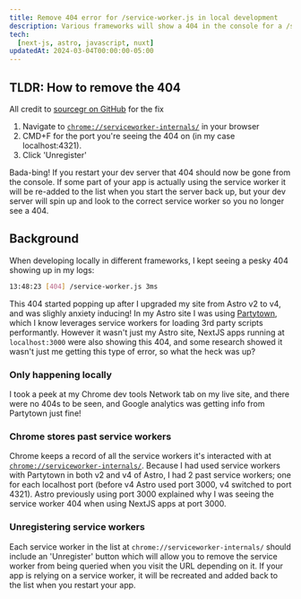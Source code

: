 ```yaml
---
title: Remove 404 error for /service-worker.js in local development
description: Various frameworks will show a 404 in the console for a /service-worker.js file, here's how to remove that lil jerk.
tech:
  [next-js, astro, javascript, nuxt]
updatedAt: 2024-03-04T00:00:00-05:00
---
```

## TLDR: How to remove the 404
All credit to [sourcegr on GitHub](https://github.com/sveltejs/kit/issues/3159#issuecomment-1314986378) for the fix
1. Navigate to [`chrome://serviceworker-internals/`](chrome://serviceworker-internals/) in your browser
2. CMD+F for the port you're seeing the 404 on (in my case localhost:4321).
3. Click 'Unregister'

Bada-bing! If you restart your dev server that 404 should now be gone from the console. If some part of your app is actually using the service worker it will be re-added to the list when you start the server back up, but your dev server will spin up and look to the correct service worker so you no longer see a 404.

## Background
When developing locally in different frameworks, I kept seeing a pesky 404 showing up in my logs:
```bash
13:48:23 [404] /service-worker.js 3ms
```

This 404 started popping up after I upgraded my site from Astro v2 to v4, and was slighly anxiety inducing! In my Astro site I was using [Partytown](https://partytown.builder.io/), which I know leverages service workers for loading 3rd party scripts performantly. However it wasn't just my Astro site, NextJS apps running at `localhost:3000` were also showing this 404, and some research showed it wasn't just me getting this type of error, so what the heck was up?
### Only happening locally
I took a peek at my Chrome dev tools Network tab on my live site, and there were no 404s to be seen, and Google analytics was getting info from Partytown just fine!
### Chrome stores past service workers
Chrome keeps a record of all the service workers it's interacted with at [`chrome://serviceworker-internals/`](chrome://serviceworker-internals/). Because I had used service workers with Partytown in both v2 and v4 of Astro, I had 2 past service workers; one for each localhost port (before v4 Astro used port 3000, v4 switched to port 4321). Astro previously using port 3000 explained why I was seeing the service worker 404 when using NextJS apps at port 3000.
### Unregistering service workers
Each service worker in the list at `chrome://serviceworker-internals/` should include an 'Unregister' button which will allow you to remove the service worker from being queried when you visit the URL depending on it. If your app is relying on a service worker, it will be recreated and added back to the list when you restart your app. 